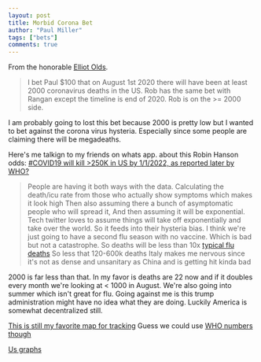 ```yaml
---
layout: post
title: Morbid Corona Bet
author: "Paul Miller"
tags: ["bets"]
comments: true
---
```


From the honorable [Elliot Olds](https://twitter.com/elliot_olds). 

> I bet Paul $100 that on August 1st 2020 there will have been at least 2000 coronavirus deaths in the US.
> Rob has the same bet with Rangan except the timeline is end of 2020. Rob is on the >= 2000 side.

I am probably going to lost this bet because 2000 is pretty low but I wanted to bet against the corona virus hysteria. Especially since some people are claiming there will be megadeaths.

Here's me talkign to my friends on whats app. about this Robin Hanson odds: [ #COVID19 will kill >250K in US by 1/1/2022, as reported later by WHO? ](https://twitter.com/robinhanson/status/1236438140103069698?s=20)


> People are having it both ways with the data.
> Calculating the death/icu rate from those who actually show symptoms which makes it look high
> Then also assuming there a bunch of asymptomatic people who will spread it,
> And then assuming it will be exponential.
> Tech twitter loves to assume things will take off exponentially and take over the world.
> So it feeds into their hysteria bias.
> I think we're just going to have a second flu season with no vaccine.
> Which is bad but not a catastrophe.
> So deaths will be less than 10x [typical flu deaths](https://www.cdc.gov/flu/about/burden/index.html)
> So less that 120-600k deaths
> Italy makes me nervous since it's not as dense and unsanitary as China and is getting hit kinda bad

2000 is far less than that. In  my favor is deaths are 22 now and if it doubles every month we're looking at <  1000 in August. We're also going into summer which isn't great for flu. Going against me is this trump administration might have no idea what they are doing. Luckily America is somewhat decentralized still.

[This is still my favorite map for tracking](https://coronavirus.jhu.edu/map.html)
Guess we could use [WHO numbers though](https://www.who.int/emergencies/diseases/novel-coronavirus-2019/situation-reports/)

[Us graphs](
https://www.worldometers.info/coronavirus/country/us/)

